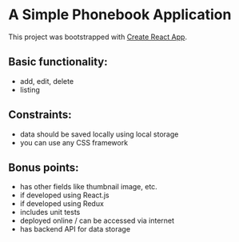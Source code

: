 # A Simple Phonebook Application

This project was bootstrapped with [Create React App](https://github.com/facebookincubator/create-react-app).

## Basic functionality:
- add, edit, delete
- listing

## Constraints:
- data should be saved locally using local storage
- you can use any CSS framework

## Bonus points:
- has other fields like thumbnail image, etc.
- if developed using React.js 
- if developed using Redux
- includes unit tests
- deployed online / can be accessed via internet
- has backend API for data storage

